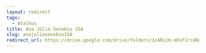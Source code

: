 ```yaml
---
layout: redirect
tags:
  - Atalhos
title: Ana Júlia Senobio 15A
slug: anajuliasenobio15A
redirect_url: https://drive.google.com/drive/folders/1cARiiK-mFof1rc4Nra-anU6pNlnDn7RL?usp=drive_link
---
```

